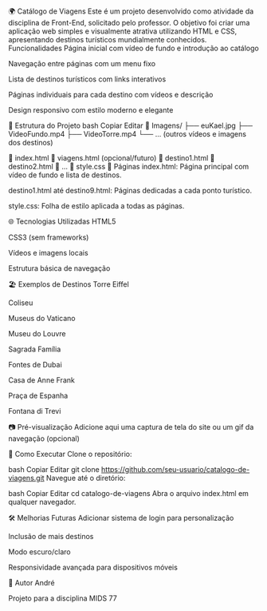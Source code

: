 🌍 Catálogo de Viagens
Este é um projeto desenvolvido como atividade da disciplina de Front-End, solicitado pelo professor. O objetivo foi criar uma aplicação web simples e visualmente atrativa utilizando HTML e CSS, apresentando destinos turísticos mundialmente conhecidos. Funcionalidades
Página inicial com vídeo de fundo e introdução ao catálogo

Navegação entre páginas com um menu fixo

Lista de destinos turísticos com links interativos

Páginas individuais para cada destino com vídeos e descrição

Design responsivo com estilo moderno e elegante

🧭 Estrutura do Projeto
bash
Copiar
Editar
📁 Imagens/
   ├── euKael.jpg
   ├── VideoFundo.mp4
   ├── VideoTorre.mp4
   └── ... (outros vídeos e imagens dos destinos)

📄 index.html
📄 viagens.html (opcional/futuro)
📄 destino1.html
📄 destino2.html
📄 ...
📄 style.css
📄 Páginas
index.html: Página principal com vídeo de fundo e lista de destinos.

destino1.html até destino9.html: Páginas dedicadas a cada ponto turístico.

style.css: Folha de estilo aplicada a todas as páginas.

🌐 Tecnologias Utilizadas
HTML5

CSS3 (sem frameworks)

Vídeos e imagens locais

Estrutura básica de navegação

🏖 Exemplos de Destinos
Torre Eiffel

Coliseu

Museus do Vaticano

Museu do Louvre

Sagrada Família

Fontes de Dubai

Casa de Anne Frank

Praça de Espanha

Fontana di Trevi

📷 Pré-visualização
Adicione aqui uma captura de tela do site ou um gif da navegação (opcional)

🚀 Como Executar
Clone o repositório:

bash
Copiar
Editar
git clone https://github.com/seu-usuario/catalogo-de-viagens.git
Navegue até o diretório:

bash
Copiar
Editar
cd catalogo-de-viagens
Abra o arquivo index.html em qualquer navegador.

🛠 Melhorias Futuras
Adicionar sistema de login para personalização

Inclusão de mais destinos

Modo escuro/claro

Responsividade avançada para dispositivos móveis

👤 Autor
André

Projeto para a disciplina MIDS 77
